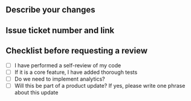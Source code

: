 
## Describe your changes
## Issue ticket number and link
## Checklist before requesting a review

* [ ] I have performed a self-review of my code
* [ ] If it is a core feature, I have added thorough tests
* [ ] Do we need to implement analytics?
* [ ] Will this be part of a product update? If yes, please write one phrase about this update
